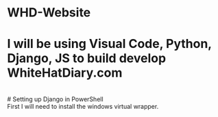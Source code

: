 # WHD-Website
# I will be using Visual Code, Python, Django, JS to build develop WhiteHatDiary.com
<br />
# Setting up Django in PowerShell
<br />
First I will need to install the windows virtual wrapper.
<br />
<br />
<br />
<br />
